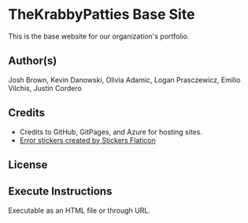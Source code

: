 # TheKrabbyPatties Base Site
This is the base website for our organization's portfolio.

## Author(s)
Josh Brown, Kevin Danowski, Olivia Adamic, Logan Prasczewicz, Emilio Vilchis, Justin Cordero

## Credits
- Credits to GitHub, GitPages, and Azure for hosting sites.
- <a href="https://www.flaticon.com/free-stickers/error" title="error stickers">Error stickers created by Stickers Flaticon</a>

## License


## Execute Instructions
Executable as an HTML file or through URL.


